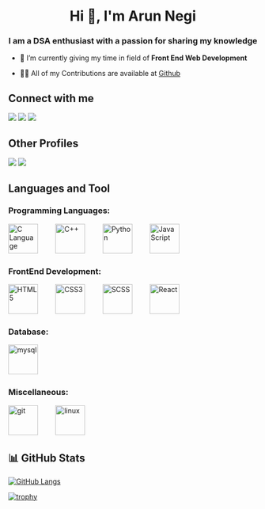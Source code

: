 <!-- ![MasterHead](/github-header-image.png)-->
<h1 align="center">Hi 👋, I'm Arun Negi</h1>
<h3 align="center">I am a DSA enthusiast with a passion for sharing my knowledge</h3>

<!-- 🔭 I’m currently working on [E-Commerce Website](https://github.com/saurabhnegi35/Ecommerce_Web_App_React)-->

- 🌱 I’m currently giving my time in field of **Front End Web Development**

- 👨‍💻 All of my Contributions are available at [Github](https://github.com/arunnegi-07)


## Connect with me

[<img src="https://img.shields.io/badge/LinkedIn-0077B5?style=for-the-badge&logo=linkedin&logoColor=white" />](https://www.linkedin.com/in/arun-negi-483a7a259/)
[<img src="https://img.shields.io/badge/Gmail-D14836?style=for-the-badge&logo=gmail&logoColor=white" />](mailto:reacharunnegi@gmail.com)
[<img src="https://img.shields.io/badge/GitHub-100000?style=for-the-badge&logo=github&logoColor=white" />](https://github.com/arunnegi-07)


## Other Profiles

[<img src="https://img.shields.io/badge/-GeekForGeeks-2F8D46?style=for-the-badge&logo=GeeksForGeeks&logoColor=black" />](https://auth.geeksforgeeks.org/user/reacharunnegi)
[<img src="https://img.shields.io/badge/-LeetCode-FFA116?style=for-the-badge&logo=LeetCode&logoColor=black" />](https://leetcode.com/arunnegi_07/)

## Languages and Tool
<div>
  <h3 align="left">Programming Languages:</h3>
  <img src="https://upload.wikimedia.org/wikipedia/commons/1/18/C_Programming_Language.svg" alt="C Language" width="60" height="60"> &nbsp &nbsp &nbsp &nbsp 
  <img src="https://upload.wikimedia.org/wikipedia/commons/1/18/ISO_C%2B%2B_Logo.svg" alt="C++" width="60" height="60" href="https://en.cppreference.com/w/" target="_blank" > &nbsp &nbsp &nbsp &nbsp
  <img src="https://upload.wikimedia.org/wikipedia/commons/c/c3/Python-logo-notext.svg" alt="Python" width="60" height="60"/> </img>  &nbsp &nbsp &nbsp &nbsp
  <img src="https://upload.wikimedia.org/wikipedia/commons/6/6a/JavaScript-logo.png" alt="JavaScript" width="60" height="60"/> </img>  &nbsp &nbsp &nbsp &nbsp
</div>

<div>
  <h3 align="left">FrontEnd Development:</h3>
  <img src="https://upload.wikimedia.org/wikipedia/commons/6/61/HTML5_logo_and_wordmark.svg" alt="HTML5" width="60" height="60"/> </img>  &nbsp &nbsp &nbsp &nbsp
  <img src="https://upload.wikimedia.org/wikipedia/commons/d/d5/CSS3_logo_and_wordmark.svg" alt="CSS3" width="60" height="60"/> </img>  &nbsp &nbsp &nbsp &nbsp
  <img src="https://upload.wikimedia.org/wikipedia/commons/9/96/Sass_Logo_Color.svg" alt="SCSS" width="60" height="60"/> </img>  &nbsp &nbsp &nbsp &nbsp
  <img src="https://upload.wikimedia.org/wikipedia/commons/a/a7/React-icon.svg" alt="React" width="60" height="60"/> </a>  &nbsp &nbsp &nbsp &nbsp
</div>

<div>
  <h3 align="left">Database:</h3>
   <img src="https://www.vectorlogo.zone/logos/mysql/mysql-official.svg" alt="mysql" width="60" height="60"/> </img> &nbsp &nbsp &nbsp &nbsp
  
</div> 

<div>
  <h3 align="left">Miscellaneous:</h3>
  <img src="https://www.vectorlogo.zone/logos/git-scm/git-scm-icon.svg" alt="git" width="60" height="60"/> </img> &nbsp &nbsp &nbsp &nbsp 
  <img src="https://upload.wikimedia.org/wikipedia/commons/3/35/Tux.svg" alt="linux" width="60" height="60"/> </img> 
</div>

## 📊 GitHub Stats

<p align="left">


[![GitHub Langs](https://github-readme-stats.vercel.app/api/top-langs/?username=arunnegi-07&theme=radical&hide_border=true&layout=compact)](https://github.com/arunnegi-07/github-readme-stats)
<br />


[![trophy](https://github-profile-trophy.vercel.app/?username=arunnegi-07&theme=radical)](https://github.com/arunnegi-07)
<br />
<br />
<!--
[![GitHub Streak](https://github-readme-streak-stats.herokuapp.com?user=arunnegi-07&theme=radical&hide_border=true&date_format=M%20j%5B%2C%20Y%5D)](https://git.io/streak-stats)
<br />

 ![GitHub Stats](https://github-readme-stats.vercel.app/api?username=arunnegi-07&theme=radical&show_icons=true&hide_border=true)
<br />
-->
